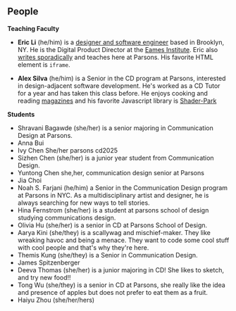 ## People

**Teaching Faculty**

- **Eric Li** (he/him) is a [designer and software engineer](https://eric.young.li/) based in Brooklyn, NY. He is the Digital Product Director at the [Eames Institute](https://eamesinstitute.org/). Eric also [writes sporadically](https://www.moma.org/magazine/articles/677) and teaches here at Parsons. His favorite HTML element is `iframe`.

- **Alex Silva** (he/him) is a Senior in the CD program at Parsons, interested in design-adjacent software development. He's worked as a CD Tutor for a year and has taken this class before. He enjoys cooking and reading [magazines](https://real-review.org/home) and his favorite Javascript library is [Shader-Park](https://shaderpark.netlify.app/user/alexv-silva)

**Students**

- Shravani Bagawde (she/her) is a senior majoring in Communication Design at Parsons.
- Anna Bui
- Ivy Chen She/her parsons cd2025
- Sizhen Chen (she/her) is a junior year student from Communication Design.
- Yuntong Chen she,her, communication design senior at Parsons 
- Jia Choi
- Noah S. Farjani (he/him) a Senior in the Communication Design program at Parsons in NYC. As a multidisciplinary artist and designer, he is always searching for new ways to tell stories.
- Hina Fernstrom (she/her) is a student at parsons school of design studying communications design. 
- Olivia Hu (she/her) is a senior in CD at Parsons School of Design.
- Aarya Kini (she/they) is a scallywag and mischief-maker. They like wreaking havoc and being a menace. They want to code some cool stuff with cool people and that's why they're here.
- Themis Kung (she/they) is a Senior in Communication Design. 
- James Spitzenberger
- Deeva Thomas (she/her) is a junior majoring in CD! She likes to sketch, and try new food!!
- Tong Wu (she/they) is a senior in CD at Parsons, she really like the idea and presence of apples but does not prefer to eat them as a fruit.
- Haiyu Zhou (she/her/hers)
